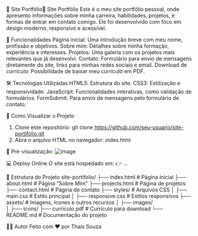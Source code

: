 🌟 Site Portfólio🌟 Site Portfólio
Este é o meu site portfólio pessoal, onde apresento informações sobre minha carreira, habilidades, projetos, e formas de entrar em contato comigo. Ele foi desenvolvido com foco em design moderno, responsivo e acessível.

📌 Funcionalidades
Página inicial: Uma introdução breve com meu nome, profissão e objetivos.
Sobre mim: Detalhes sobre minha formação, experiência e interesses.
Projetos: Uma galeria com os projetos mais relevantes que já desenvolvi.
Contato: Formulário para envio de mensagens diretamente do site, links para minhas redes sociais e email.
Download de currículo: Possibilidade de baixar meu currículo em PDF.

🛠️ Tecnologias Utilizadas
HTML5: Estrutura do site.
CSS3: Estilização e responsividade.
JavaScript: Funcionalidades interativas, como validação de formulários.
FormSubmit: Para envio de mensagens pelo formulário de contato.

🚀 Como Visualizar o Projeto
1. Clone este repositório: git clone https://github.com/seu-usuario/site-portifolio.git
2. Abra o arquivo HTML no navegador: index.html

📸 Pré-visualização:
![image](https://github.com/user-attachments/assets/5e6e7220-a66a-4ea6-976d-0812e5948b5c)


💻 Deploy Online
O site está hospedado em:
👉 ...

📂 Estrutura do Projeto
site-portifolio/
├── index.html        # Página inicial
├── about.html        # Página "Sobre Mim"
├── projects.html     # Página de projetos
├── contact.html      # Página de contato
├── styles/           # Arquivos CSS
│   ├── main.css      # Estilo principal
│   ├── responsive.css # Estilos responsivos
├── assets/           # Imagens, ícones e outros recursos
│   ├── images/       
│   ├── icons/
├── curriculo.pdf     # Currículo para download
└── README.md         # Documentação do projeto


🧑‍💻 Autor
Feito com ❤️ por Thaís Souza
